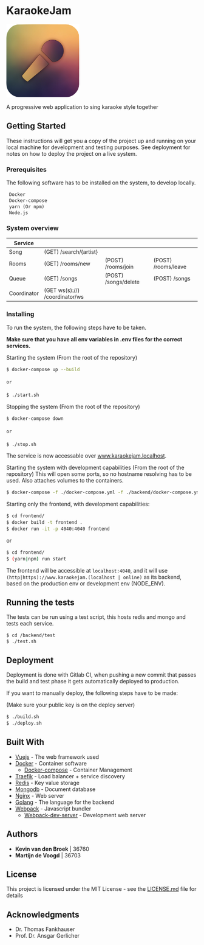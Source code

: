 # KaraokeJam

![Logo](frontend/static/icon.png)


A progressive web application to sing karaoke style together

## Getting Started

These instructions will get you a copy of the project up and running on your local machine for development and testing purposes. See deployment for notes on how to deploy the project on a live system.

### Prerequisites

The following software has to be installed on the system, to develop locally.

```
 Docker
 Docker-compose
 yarn (Or npm)
 Node.js
```

### System overview
| Service     |                                |                      |                     |
| ----------- | ------------------------------ | -------------------- | ------------------- |
| Song        | (GET) /search/{artist}         |                      |                     |
| Rooms       | (GET) /rooms/new               | (POST) /rooms/join   | (POST) /rooms/leave |
| Queue       | (GET) /songs                   | (POST) /songs/delete | (POST) /songs       |
| Coordinator | (GET ws(s)://) /coordinator/ws |                      |                     |


### Installing

To run the system, the following steps have to be taken.

**Make sure that you have all env variables in .env files for the correct services.**


Starting the system (From the root of the repository)

```bash
$ docker-compose up --build

or

$ ./start.sh
```

Stopping the system (From the root of the repository)

```bash
$ docker-compose down

or

$ ./stop.sh
```

The service is now accessable over www.karaokejam.localhost.

Starting the system with development capabilities (From the root of the repository)
This will open some ports, so no hostname resolving has to be used. Also attaches volumes to the containers.

```bash
$ docker-compose -f ./docker-compose.yml -f ./backend/docker-compose.yml up --build
```

Starting only the frontend, with development capabilities:

```bash
$ cd frontend/
$ docker build -t frontend .
$ docker run -it -p 4040:4040 frontend
```

or

```bash
$ cd frontend/
$ (yarn|npm) run start
```

The frontend will be accessible at `localhost:4040`, and it will use `(http|https)://www.karaokejam.(localhost | online)` as its backend, based on the production env or development env (NODE_ENV).

## Running the tests

The tests can be run using a test script, this hosts redis and mongo and tests each service.

```
$ cd /backend/test
$ ./test.sh
```


## Deployment

Deployment is done with Gitlab CI, when pushing a new commit that passes the build and test phase it gets automatically deployed to production.

If you want to manually deploy, the following steps have to be made:

(Make sure your public key is on the deploy server)
```bash
$ ./build.sh
$ ./deploy.sh
```



## Built With

- [Vuejs](https://vuejs.org/) - The web framework used
- [Docker](https://www.docker.com/) - Container software
  - [Docker-compose](https://docs.docker.com/compose/) - Container Management
- [Traefik](https://traefik.io/) - Load balancer + service discovery
- [Redis](https://redis.io/) - Key value storage
- [Mongodb](https://www.mongodb.com/) - Document database
- [Nginx](https://www.nginx.com/) - Web server
- [Golang](https://golang.org/) - The language for the backend
- [Webpack](https://webpack.js.org/) - Javascript bundler
  - [Webpack-dev-server](https://webpack.js.org/configuration/dev-server/) - Development web server

## Authors

- **Kevin van den Broek** | 36760
- **Martijn de Voogd**  | 36703

## License

This project is licensed under the MIT License - see the [LICENSE.md](LICENSE.md) file for details

## Acknowledgments

- Dr. Thomas Fankhauser
- Prof. Dr. Ansgar Gerlicher
